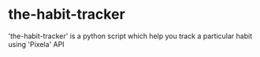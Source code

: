 # the-habit-tracker
'the-habit-tracker' is a python script which help you track a particular habit using 'Pixela' API
